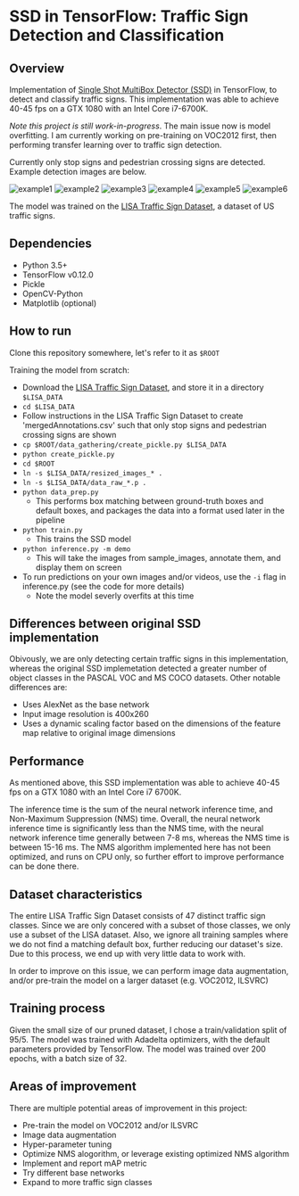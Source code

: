 # SSD in TensorFlow: Traffic Sign Detection and Classification
## Overview
Implementation of [Single Shot MultiBox Detector (SSD)](https://arxiv.org/abs/1512.02325) in TensorFlow, to detect and classify traffic signs. This implementation was able to achieve 40-45 fps on a GTX 1080 with an Intel Core i7-6700K.

*Note this project is still work-in-progress*. The main issue now is model overfitting. I am currently working on pre-training on VOC2012 first, then performing transfer learning over to traffic sign detection.

Currently only stop signs and pedestrian crossing signs are detected. Example detection images are below.

![example1](inference_out/stop_1323896809.avi_image12.png)
![example2](inference_out/pedestrian_1323896918.avi_image9.png)
![example3](inference_out/stop_1323804419.avi_image31.png)
![example4](inference_out/stop_1323822840.avi_image5.png)
![example5](inference_out/pedestrianCrossing_1330547304.avi_image1.png)
![example6](inference_out/pedestrianCrossing_1333395817.avi_image21.png)

The model was trained on the [LISA Traffic Sign Dataset](http://cvrr.ucsd.edu/LISA/lisa-traffic-sign-dataset.html), a dataset of US traffic signs.

## Dependencies
* Python 3.5+
* TensorFlow v0.12.0
* Pickle
* OpenCV-Python
* Matplotlib (optional)

## How to run
Clone this repository somewhere, let's refer to it as `$ROOT`

Training the model from scratch:
* Download the [LISA Traffic Sign Dataset](http://cvrr.ucsd.edu/LISA/lisa-traffic-sign-dataset.html), and store it in a directory `$LISA_DATA`
* `cd $LISA_DATA`
* Follow instructions in the LISA Traffic Sign Dataset to create 'mergedAnnotations.csv' such that only stop signs and pedestrian crossing signs are shown
* `cp $ROOT/data_gathering/create_pickle.py $LISA_DATA`
* `python create_pickle.py`
* `cd $ROOT`
* `ln -s $LISA_DATA/resized_images_* .`
* `ln -s $LISA_DATA/data_raw_*.p .`
* `python data_prep.py`
  * This performs box matching between ground-truth boxes and default boxes, and packages the data into a format used later in the pipeline
* `python train.py`
  * This trains the SSD model
* `python inference.py -m demo`
  * This will take the images from sample_images, annotate them, and display them on screen
* To run predictions on your own images and/or videos, use the `-i` flag in inference.py (see the code for more details)
  * Note the model severly overfits at this time

## Differences between original SSD implementation
Obivously, we are only detecting certain traffic signs in this implementation, whereas the original SSD implemetation detected a greater number of object classes in the PASCAL VOC and MS COCO datasets. Other notable differences are:
* Uses AlexNet as the base network
* Input image resolution is 400x260
* Uses a dynamic scaling factor based on the dimensions of the feature map relative to original image dimensions

## Performance
As mentioned above, this SSD implementation was able to achieve 40-45 fps on a GTX 1080 with an Intel Core i7 6700K.

The inference time is the sum of the neural network inference time, and Non-Maximum Suppression (NMS) time. Overall, the neural network inference time is significantly less than the NMS time, with the neural network inference time generally between 7-8 ms, whereas the NMS time is between 15-16 ms. The NMS algorithm implemented here has not been optimized, and runs on CPU only, so further effort to improve performance can be done there.

## Dataset characteristics
The entire LISA Traffic Sign Dataset consists of 47 distinct traffic sign classes. Since we are only concered with a subset of those classes, we only use a subset of the LISA dataset. Also, we ignore all training samples where we do not find a matching default box, further reducing our dataset's size. Due to this process, we end up with very little data to work with.

In order to improve on this issue, we can perform image data augmentation, and/or pre-train the model on a larger dataset (e.g. VOC2012, ILSVRC)

## Training process
Given the small size of our pruned dataset, I chose a train/validation split of 95/5. The model was trained with Adadelta optimizers, with the default parameters provided by TensorFlow. The model was trained over 200 epochs, with a batch size of 32.

## Areas of improvement
There are multiple potential areas of improvement in this project:

* Pre-train the model on VOC2012 and/or ILSVRC
* Image data augmentation
* Hyper-parameter tuning
* Optimize NMS alogorithm, or leverage existing optimized NMS algorithm
* Implement and report mAP metric
* Try different base networks
* Expand to more traffic sign classes
